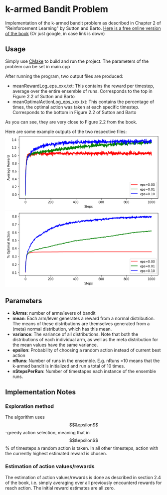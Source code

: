 # k-armed Bandit Problem
Implementation of the k-armed bandit problem as described in Chapter 2 of "Reinforcement Learning" by Sutton and Barto.
[Here is a free online version of the book](https://www.andrew.cmu.edu/course/10-703/textbook/BartoSutton.pdf#page=47) (Or just google, in case link is down)
## Usage
Simply use [CMake](https://cmake.org/) to build and run the project.
The parameters of the problem can be set in main.cpp

After running the program, two output files are produced:
* meanRewardLog_eps_xxx.txt: This contains the reward per timestep, average over the entire ensemble of runs. Corresponds to the top in Figure 2.2 of Sutton and Barto 
* meanOptimalActionLog_eps_xxx.txt: This contains the percentage of times, the optimal action was taken at each specific timestep. Corresponds to the bottom in Figure 2.2 of Sutton and Barto 

As you can see, they are very close to Figure 2.2 from the book.

Here are some example outputs of the two respective files:
![Mean reward per timestep](Mean_Reward.png "Mean Reward")
![Mean optimal action per timestep](Mean_Optimal_Action.png "Mean Optimal Action")
## Parameters
* **kArms**: number of arms/levers of bandit
* **mean**:  Each arm/lever generates a reward from a normal distribution. The means of these distributions are themselves generated from a (meta) normal distribution, which has this mean.
* **variance**: The variance of all distributions. Note that both the distributions of each individual arm, as well as the meta distribution for the mean values have the same variance.
* **epsilon**: Probability of choosing a random action instead of current best action
* **nRuns**:   Number of runs in the ensemble. E.g. nRuns =10 means that the k-armed bandit is initialized and run a total of 10 times.
* **nStepsPerRun**: Number of timestapes each instance of the ensemble runs.
## Implementation Notes
### Exploration method
The algorithm uses $$&epsilon$$-greedy action selection, meaning that in $$&epsilon$$ % of timesteps a random action is taken. In all other timesteps,
action with the currently highest estimated reward is chosen.
### Estimation of action values/rewards
The estimation of action values/rewards is done as described in section 2.4 of the book, i.e. simply averaging over all previously encounterd rewards for reach action. The initial reward estimates are all zero.
